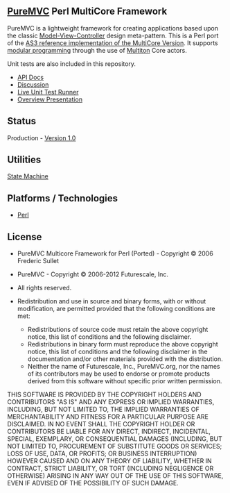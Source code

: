 ## [PureMVC](http://puremvc.github.com/) Perl MultiCore Framework
PureMVC is a lightweight framework for creating applications based upon the classic [Model-View-Controller](http://en.wikipedia.org/wiki/Model-view-controller) design meta-pattern. This is a Perl port of the [AS3 reference implementation of the MultiCore Version](https://github.com/PureMVC/puremvc-as3-multicore-framework/wiki). It supports [modular programming](http://en.wikipedia.org/wiki/Modular_programming) through the use of [Multiton](http://en.wikipedia.org/wiki/Multiton) Core actors. 

Unit tests are also included in this repository.

* [API Docs](http://puremvc.org/pages/docs/Perl/perldoc_mc)
* [Discussion](http://forums.puremvc.org/index.php?board=92.0)
* [Live Unit Test Runner](http://puremvc.org/pages/demos/Perl/unit_tests_mc/TestRunner.swf)
* [Overview Presentation](http://puremvc.tv/#P002)

## Status
Production - [Version 1.0](https://github.com/PureMVC/puremvc-perl-multicore-framework/blob/master/VERSION)

## Utilities
[State Machine](https://github.com/PureMVC/puremvc-perl-util-statemachine/wiki)

## Platforms / Technologies
* [Perl](http://en.wikipedia.org/wiki/Perl)

## License
* PureMVC Multicore Framework for Perl (Ported) - Copyright © 2006 Frederic Sullet  
* PureMVC - Copyright © 2006-2012 Futurescale, Inc.
* All rights reserved.

* Redistribution and use in source and binary forms, with or without modification, are permitted provided that the following conditions are met:

  * Redistributions of source code must retain the above copyright notice, this list of conditions and the following disclaimer.
  * Redistributions in binary form must reproduce the above copyright notice, this list of conditions and the following disclaimer in the documentation and/or other materials provided with the distribution.
  * Neither the name of Futurescale, Inc., PureMVC.org, nor the names of its contributors may be used to endorse or promote products derived from this software without specific prior written permission.

THIS SOFTWARE IS PROVIDED BY THE COPYRIGHT HOLDERS AND CONTRIBUTORS "AS IS" AND ANY EXPRESS OR IMPLIED WARRANTIES, INCLUDING, BUT NOT LIMITED TO, THE IMPLIED WARRANTIES OF MERCHANTABILITY AND FITNESS FOR A PARTICULAR PURPOSE ARE DISCLAIMED. IN NO EVENT SHALL THE COPYRIGHT HOLDER OR CONTRIBUTORS BE LIABLE FOR ANY DIRECT, INDIRECT, INCIDENTAL, SPECIAL, EXEMPLARY, OR CONSEQUENTIAL DAMAGES (INCLUDING, BUT NOT LIMITED TO, PROCUREMENT OF SUBSTITUTE GOODS OR SERVICES; LOSS OF USE, DATA, OR PROFITS; OR BUSINESS INTERRUPTION) HOWEVER CAUSED AND ON ANY THEORY OF LIABILITY, WHETHER IN CONTRACT, STRICT LIABILITY, OR TORT (INCLUDING NEGLIGENCE OR OTHERWISE) ARISING IN ANY WAY OUT OF THE USE OF THIS SOFTWARE, EVEN IF ADVISED OF THE POSSIBILITY OF SUCH DAMAGE.
